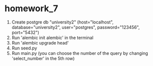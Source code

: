 # homework_7
1) Create postgre db "university2" (host="localhost", database="university2", user="postgres", password="123456", port="5432")
2) Run 'alembic init alembic' in the terminal
3) Run 'alembic upgrade head'
4) Run seed.py
5) Run main.py (you can choose the number of the query by changing 'select_number' in the 5th row)